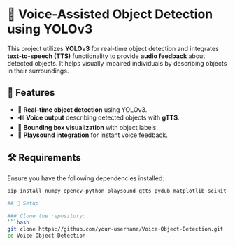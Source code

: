 # 🎯 Voice-Assisted Object Detection using YOLOv3  

This project utilizes **YOLOv3** for real-time object detection and integrates **text-to-speech (TTS)** functionality to provide **audio feedback** about detected objects. It helps visually impaired individuals by describing objects in their surroundings.  

## 📌 Features  
- 🎥 **Real-time object detection** using YOLOv3.  
- 🔊 **Voice output** describing detected objects with **gTTS**.  
- 🎨 **Bounding box visualization** with object labels.  
- 🚀 **Playsound integration** for instant voice feedback.  

## 🛠️ Requirements  
Ensure you have the following dependencies installed:  

```bash
pip install numpy opencv-python playsound gtts pydub matplotlib scikit-learn

## 🔧 Setup  

### Clone the repository:  
```bash
git clone https://github.com/your-username/Voice-Object-Detection.git
cd Voice-Object-Detection
